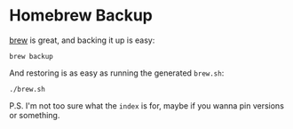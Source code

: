 # Homebrew Backup

[brew](https://brew.sh/) is great, and backing it up is easy:

```
brew backup
```

And restoring is as easy as running the generated `brew.sh`:

```
./brew.sh
```

P.S. I'm not too sure what the `index` is for, maybe if you wanna pin
versions or something.

